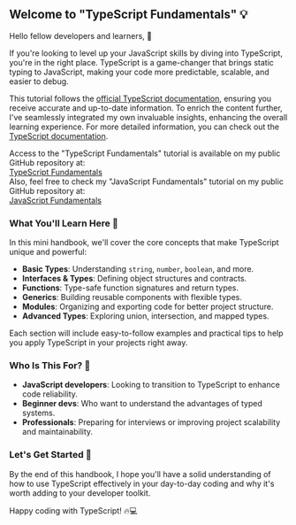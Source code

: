 ## Welcome to "TypeScript Fundamentals" 💡

Hello fellow developers and learners, 👋

If you're looking to level up your JavaScript skills by diving into TypeScript, you're in the right place. TypeScript is a game-changer that brings static typing to JavaScript, making your code more predictable, scalable, and easier to debug.

This tutorial follows the [official TypeScript documentation](https://www.typescriptlang.org/docs/), ensuring you receive accurate and up-to-date information. To enrich the content further, I've seamlessly integrated my own invaluable insights, enhancing the overall learning experience. For more detailed information, you can check out the [TypeScript documentation](https://www.typescriptlang.org/docs/).

Access to the "TypeScript Fundamentals" tutorial is available on my public GitHub repository at:  
[TypeScript Fundamentals](https://github.com/GoranKukic/typescript-fundamentals)  
Also, feel free to check my "JavaScript Fundamentals" tutorial on my public GitHub repository at:  
[JavaScript Fundamentals](https://github.com/GoranKukic/javascript-fundamentals)

### What You'll Learn Here 📘

In this mini handbook, we'll cover the core concepts that make TypeScript unique and powerful:

- **Basic Types**: Understanding `string`, `number`, `boolean`, and more.
- **Interfaces & Types**: Defining object structures and contracts.
- **Functions**: Type-safe function signatures and return types.
- **Generics**: Building reusable components with flexible types.
- **Modules**: Organizing and exporting code for better project structure.
- **Advanced Types**: Exploring union, intersection, and mapped types.

Each section will include easy-to-follow examples and practical tips to help you apply TypeScript in your projects right away.

### Who Is This For? 🎯

- **JavaScript developers**: Looking to transition to TypeScript to enhance code reliability.
- **Beginner devs**: Who want to understand the advantages of typed systems.
- **Professionals**: Preparing for interviews or improving project scalability and maintainability.

### Let's Get Started 🚀

By the end of this handbook, I hope you'll have a solid understanding of how to use TypeScript effectively in your day-to-day coding and why it's worth adding to your developer toolkit.

Happy coding with TypeScript! 🔥💻

